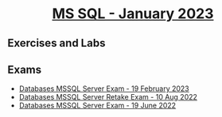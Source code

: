 # <a href="https://softuni.bg/trainings/3965/ms-sql-january-2023"><p align="center"> MS SQL - January 2023<p>
</a>



## Exercises and Labs

## Exams
- <a href="https://github.com/NikolovDaniel/Software-University--SoftUni-/tree/main/C%23%20Course/MS%20SQL/MS%20SQL%20-%20Exams/Databases%20MSSQL%20Server%20Exam%20-%2019%20Feb%202023"> Databases MSSQL Server Exam - 19 February 2023 </a>
- <a href="https://github.com/NikolovDaniel/Software-University--SoftUni-/tree/main/C%23%20Course/MS%20SQL/MS%20SQL%20-%20Exams/Databases%20MSSQL%20Server%20Exam%20-%2019%20June%202022"> Databases MSSQL Server Retake Exam - 10 Aug 2022 </a>
- <a href="https://github.com/NikolovDaniel/Software-University--SoftUni-/tree/main/C%23%20Programming/C%23%20DB/C%23%20DB%20-%20Exams/Databases%20MSSQL%20Server%20Exam%20-%2019%20June%202022"> Databases MSSQL Server Exam - 19 June 2022 </a>


